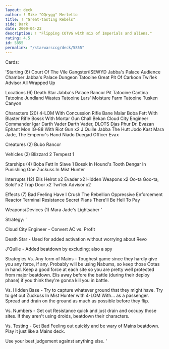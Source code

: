 ```yaml
---
layout: deck
author: ! Mike "OQrygg" Merletto
title: ! "Great-tasting Rebels"
side: Dark
date: 2000-04-23
description: ! "Flipping COTVG with mix of Imperials and aliens."
rating: 4.5
id: 5855
permalink: "/starwarsccg/deck/5855"
---
```

Cards: 

'Starting (6)
Court Of The Vile Gangster/ISEWYD
Jabba's Palace Audience Chamber
Jabba's Palace Dungeon
Tatooine Great Pit Of Carkoon
Twi'lek Advisor
All Wrapped Up

Locations (6)
Death Star
Jabba's Palace Rancor Pit
Tatooine Cantina
Tatooine Jundland Wastes
Tatooine Lars' Moisture Farm
Tatooine Tusken Canyon

Characters (20)
4-LOM With Concussion Rifle
Bane Malar
Boba Fett With Blaster Rifle
Bossk With Mortar Gun
Chall Bekan
Cloud City Engineer
Commander Igar
Darth Vader
Darth Vader, DLOTS
Djas Phur
Dr. Evazan
Ephant Mon
IG-88 With Riot Gun x2
J'Quille
Jabba The Hutt
Jodo Kast
Mara Jade, The Emperor's Hand
Niado Duegad
Officer Evax

Creatures (2)
Bubo
Rancor

Vehicles (2)
Blizzard 2
Tempest 1

Starships (4)
Boba Fett In Slave 1
Bossk In Hound's Tooth
Dengar In Punishing One
Zuckuss In Mist Hunter

Interrupts (12)
Elis Helrot x2
Evader x2
Hidden Weapons x2
Oo-ta Goo-ta, Solo? x2
Trap Door x2
Twi'lek Advisor x2

Effects (7)
Bad Feeling Have I
Crush The Rebellion
Oppressive Enforcement
Reactor Terminal
Resistance
Secret Plans
There'll Be Hell To Pay

Weapons/Devices (1)
Mara Jade's Lightsaber '

Strategy: '

Cloud City Engineer - Convert AC vs. Profit

Death Star - Used for added activation without worrying about Revo

J'Quille - Added beatdown by excluding; also a spy

Strategies
Vs. Any form of Mains - Toughest game since they hardly give you any force, if any. Probably will be using Nabums, so keep those Ootas in hand. Keep a good force at each site so you are pretty well protected from major beatdown. Elis away before the battle (during their deploy phase) if you think they're gonna kill you in battle.

Vs. Hidden Base - Try to capture whatever ground that they might have. Try to get out Zuckuss In Mist Hunter with 4-LOM With... as a passenger. Spread and drain on the ground as much as possible before they flip.

Vs. Numbers - Get out Resistance quick and just drain and occupy those sites. If they aren't using droids, beatdown their characters.

Vs. Testing - Get Bad Feeling out quickly and be wary of Mains beatdown. Play it just like a Mains deck.

Use your best judgement against anything else. '
